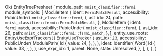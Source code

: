 Ok(
    EntityTreePresheet {
        module_path: `mnist_classifier::fermi`,
        module_symbols: [
            ModuleItem {
                ident: `FermiMatchResult`,
                accessibility: PubicUnder(
                    `mnist_classifier::fermi`,
                ),
                ast_idx: 24,
                path: `mnist_classifier::fermi::FermiMatchResult`,
            },
            ModuleItem {
                ident: `fermi_match`,
                accessibility: PubicUnder(
                    `mnist_classifier::fermi`,
                ),
                ast_idx: 26,
                path: `mnist_classifier::fermi::fermi_match`,
            },
        ],
        entity_use_roots: EntityUseExprTrackers(
            [
                EntityUseTracker {
                    ast_idx: 23,
                    accessibility: PublicUnder(
                        ModulePath(
                            Id {
                                value: 24,
                            },
                        ),
                    ),
                    ident: Identifier(
                        Word(
                            Id {
                                value: 33,
                            },
                        ),
                    ),
                    use_expr_idx: 1,
                    parent: None,
                    state: Unresolved,
                },
            ],
        ),
    },
)